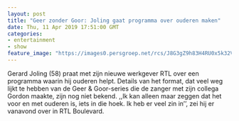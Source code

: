 ```yaml
---
layout: post
title: "Geer zonder Goor: Joling gaat programma over ouderen maken"
date: Thu, 11 Apr 2019 17:51:00 GMT
categories: 
- entertainment 
- show 
feature_image: "https://images0.persgroep.net/rcs/J8G3gZ9h83H4RU0x5k32VKmapqM/diocontent/63051266/_fitwidth/400/?appId=21791a8992982cd8da851550a453bd7f&quality=0.7"
---
```


Gerard Joling (58) praat met zijn nieuwe werkgever RTL over een programma waarin hij ouderen helpt. Details van het format, dat veel weg lijkt te hebben van de Geer & Goor-series die de zanger met zijn collega Gordon maakte, zijn nog niet bekend. ,,Ik kan alleen maar zeggen dat het voor en met ouderen is, iets in die hoek. Ik heb er veel zin in’’, zei hij er vanavond over in RTL Boulevard.
